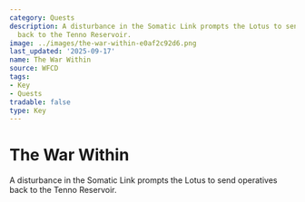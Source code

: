 ```yaml
---
category: Quests
description: A disturbance in the Somatic Link prompts the Lotus to send operatives
  back to the Tenno Reservoir.
image: ../images/the-war-within-e0af2c92d6.png
last_updated: '2025-09-17'
name: The War Within
source: WFCD
tags:
- Key
- Quests
tradable: false
type: Key
---
```


# The War Within

A disturbance in the Somatic Link prompts the Lotus to send operatives back to the Tenno Reservoir.


